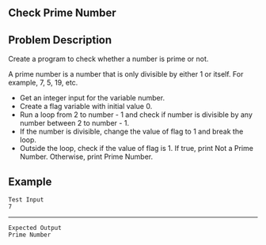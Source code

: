 Check Prime Number
-
Problem Description
-
Create a program to check whether a number is prime or not.

A prime number is a number that is only divisible by either 1 or itself. For example, 7, 5, 19, etc.

- Get an integer input for the variable number.
- Create a flag variable with initial value 0.
- Run a loop from 2 to number - 1 and check if number is divisible by any number between 2 to number - 1.
- If the number is divisible, change the value of flag to 1 and break the loop.
- Outside the loop, check if the value of flag is 1. If true, print Not a Prime Number. Otherwise, print Prime Number.

Example
-
    Test Input
    7
----
    Expected Output
    Prime Number